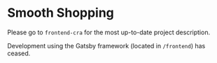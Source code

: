 # Smooth Shopping

Please go to `frontend-cra` for the most up-to-date project description.

Development using the Gatsby framework (located in `/frontend`) has ceased.